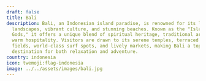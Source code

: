 ```yaml
---
draft: false
title: Bali
description: Bali, an Indonesian island paradise, is renowned for its lush
  landscapes, vibrant culture, and stunning beaches. Known as the "Island of the
  Gods," it offers a unique blend of spiritual heritage, traditional arts, and
  warm hospitality. Visitors are drawn to its serene temples, terraced rice
  fields, world-class surf spots, and lively markets, making Bali a top
  destination for both relaxation and adventure.
country: indonesia
icon: twemoji:flag-indonesia
image: ../../assets/images/bali.jpg
---
```

